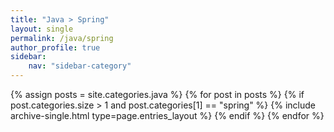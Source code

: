 ```yaml
---
title: "Java > Spring"
layout: single
permalink: /java/spring
author_profile: true
sidebar:
    nav: "sidebar-category"
---
```


{% assign posts = site.categories.java %}
{% for post in posts %}
    {% if post.categories.size > 1 and post.categories[1] == "spring" %}
        {% include archive-single.html type=page.entries_layout %}
    {% endif %}
{% endfor %}